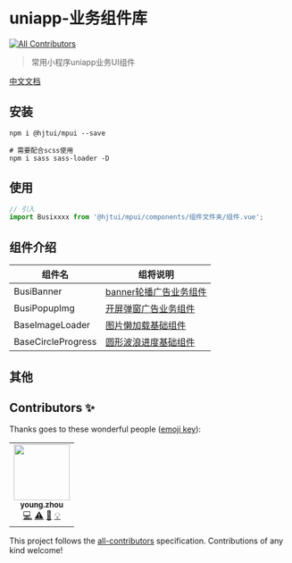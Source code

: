 # uniapp-业务组件库
<!-- ALL-CONTRIBUTORS-BADGE:START - Do not remove or modify this section -->
[![All Contributors](https://img.shields.io/badge/all_contributors-1-orange.svg?style=flat-square)](#contributors-)
<!-- ALL-CONTRIBUTORS-BADGE:END -->

> 常用小程序uniapp业务UI组件

[中文文档](https://github.com/hjt-f2e/hjt-mpui)

## 安装

```
npm i @hjtui/mpui --save

# 需要配合scss使用
npm i sass sass-loader -D
```

## 使用

```js
// 引入
import Busixxxx from '@hjtui/mpui/components/组件文件夹/组件.vue';
```

## 组件介绍

|组件名|组将说明|
|---|---|
|BusiBanner|[banner轮播广告业务组件](./docs/components/BusiBanner[src.components.BusiBanner].md)|
|BusiPopupImg|[开屏弹窗广告业务组件](./docs/components/BusiPopupImg[src.components.BusiPopupImg].md)|
|BaseImageLoader|[图片懒加载基础组件](./docs/components/BaseImageLoader[src.components.BaseImageLoader].md)|
|BaseCircleProgress|[圆形波浪进度基础组件](./docs/components/BaseCircleProgress[src.components.BaseCircleProgress].md)|

## 其他
## Contributors ✨

Thanks goes to these wonderful people ([emoji key](https://allcontributors.org/docs/en/emoji-key)):

<!-- ALL-CONTRIBUTORS-LIST:START - Do not remove or modify this section -->
<!-- prettier-ignore-start -->
<!-- markdownlint-disable -->
<table>
  <tr>
    <td align="center"><img src="https://avatars.githubusercontent.com/u/24288065?s=60&v=4?s=100" width="100px;" alt=""/><br /><sub><b>young.zhou</b></sub><br /><a href="https://github.com/young.zhou/@hjtui/mpui/commits?author=smallyangy" title="Code">💻</a> <a href="https://github.com/young.zhou/@hjtui/mpui/commits?author=smallyangy" title="Tests">⚠️</a> <a href="https://github.com/young.zhou/@hjtui/mpui/commits?author=smallyangy" title="Documentation">📖</a> <a href="#example-smallyangy" title="Examples">💡</a></td>
  </tr>
</table>

<!-- markdownlint-restore -->
<!-- prettier-ignore-end -->

<!-- ALL-CONTRIBUTORS-LIST:END -->

This project follows the [all-contributors](https://github.com/all-contributors/all-contributors) specification. Contributions of any kind welcome!